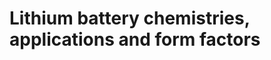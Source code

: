 Lithium battery chemistries, applications and form factors
==========================================================
